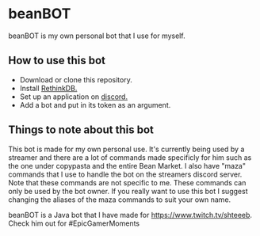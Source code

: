 # beanBOT
beanBOT is my own personal bot that I use for myself.

## How to use this bot
- Download or clone this repository.
- Install [RethinkDB.](https://www.rethinkdb.com/docs/install/)
- Set up an application on [discord.](https://discordapp.com/developers/applications/)
- Add a bot and put in its token as an argument.

## Things to note about this bot
This bot is made for my own personal use. It's currently being used by a streamer and there are a lot of commands made specificly for him such as the one under copypasta and the entire Bean Market. I also have "maza" commands that I use to handle the bot on the streamers discord server. Note that these commands are not specific to me. These commands can only be used by the bot owner. If you really want to use this bot I suggest changing the aliases of the maza commands to suit your own name.

beanBOT is a Java bot that I have made for https://www.twitch.tv/shteeeb. Check him out for #EpicGamerMoments
